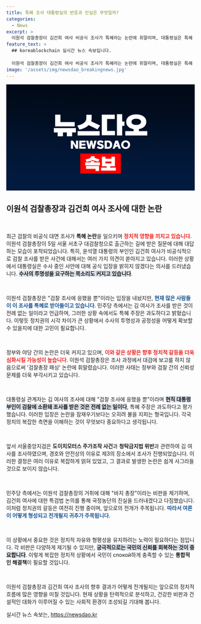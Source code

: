 ```yaml
---
title: 특혜 조사 대통령실의 반응과 진실은 무엇일까?
categories:
  - News
excerpt: >
  이원석 검찰총장이 김건희 여사 비공식 조사가 특혜라는 논란에 휘말리며, 대통령실은 특혜 주장은 과도하다고 반박했다. 비공식 조사로 인한 검찰총장 패싱 논란까지, 정치적 파장이 커지고 있다. 클릭해 그 속사정을 파헤쳐보세요!
feature_text: >
  ## koreablockchain 실시간 뉴스 속보입니다.

  이원석 검찰총장이 김건희 여사 비공식 조사가 특혜라는 논란에 휘말리며, 대통령실은 특혜 주장은 과도하다고 반박했다. 비공식 조사로 인한 검찰총장 패싱 논란까지, 정치적 파장이 커지고 있다. 클릭해 그 속사정을 파헤쳐보세요!
image: '/assets/img/newsdao_breakingnews.jpg'
---
```


<p><img src="/assets/img/newsdao_breakingnews.jpg" alt="koreablockchain 속보" /></p>

<h2 data-ke-size="size26">이원석 검찰총장과 김건희 여사 조사에 대한 논란</h2>

<p data-ke-size="size16">&nbsp;</p>

<p>최근 검찰의 비공식 대면 조사가 <strong>특혜 논란</strong>을 일으키며 <b><span style="color: #ee2323;">정치적 영향을 끼치고 있습니다</span></b>. 이원석 검찰총장이 5일 서울 서초구 대검찰청으로 출근하는 길에 받은 질문에 대해 대답하는 모습이 포착되었습니다. 특히, 윤석열 대통령의 부인인 김건희 여사가 비공식적으로 검찰 조사를 받은 사건에 대해서는 여러 가지 의견이 쏟아지고 있습니다. 이러한 상황에서 대통령실은 수사 중인 사안에 대해 공식 입장을 밝히지 않겠다는 의사를 드러냈습니다. <b><span style="background-color: #21538527;">수사의 투명성을 요구하는 목소리도 커지고 있습니다</span></b>.</p>

<p data-ke-size="size16">&nbsp;</p>

<p>이원석 검찰총장은 "검찰 조사에 응했을 뿐"이라는 입장을 내놨지만, <b><span style="color: #1a5490;">현재 많은 사람들이 이 조사를 특혜로 받아들이고 있습니다</span></b>. 민주당 측에서는 김 여사가 조사를 받은 것이 전례 없는 일이라고 언급하며, 그러한 상황 속에서도 특혜 주장은 과도하다고 밝혔습니다. 이렇듯 정치권의 시각 차이가 큰 상황에서 수사의 투명성과 공정성을 어떻게 확보할 수 있을지에 대한 고민이 필요합니다.</p>

<p data-ke-size="size16">&nbsp;</p>

<p>정부와 야당 간의 논란은 더욱 커지고 있으며, <b><span style="color: #ee2323;">이와 같은 상황은 향후 정치적 갈등을 더욱 심화시킬 가능성이 높습니다</span></b>. 이원석 검찰총장은 조사 과정에서 대검에 보고를 하지 않음으로써 '검찰총장 패싱' 논란에 휘말렸습니다. 이러한 사태는 정부와 검찰 간의 신뢰성 문제를 더욱 부각시키고 있습니다.</p>

<p data-ke-size="size16">&nbsp;</p>

<p>대통령실 관계자는 김 여사의 조사에 대해 "검찰 조사에 응했을 뿐"이라며 <b><span style="background-color: #21538527;">현직 대통령 부인이 검찰에 소환돼 조사를 받은 것은 전례 없는 일이다</span></b>, 특혜 주장은 과도하다고 평가했습니다. 이러한 입장은 논란을 잠재우기보다는 오히려 불을 지피는 형국입니다. 각국 정치의 복잡한 측면을 이해하는 것이 무엇보다 중요하다고 생각됩니다.</p>

<p data-ke-size="size16">&nbsp;</p>

<p>앞서 서울중앙지검은 <strong>도이치모터스 주가조작 사건</strong>과 <strong>청탁금지법 위반</strong>과 관련하여 김 여사를 조사하였으며, 경호와 안전상의 이유로 제3의 장소에서 조사가 진행되었습니다. 이러한 결정은 여러 이유로 복잡하게 얽혀 있었고, 그 결과로 발생한 논란은 쉽게 사그라들 것으로 보이지 않습니다. </p>

<p data-ke-size="size16">&nbsp;</p>

<p>민주당 측에서는 이원석 검찰총장의 거취에 대해 "바지 총장"이라는 비판을 제기하며, 김건희 여사에 대한 특검법 논의를 통해 국정농단의 진실을 드러내겠다고 다짐했습니다. 이처럼 정치권의 갈등은 여전히 진행 중이며, 앞으로의 전개가 주목됩니다. <b><span style="color: #1a5490;">따라서 여론이 어떻게 형성되고 전개될지 귀추가 주목됩니다</span></b>.</p>

<p data-ke-size="size16">&nbsp;</p>

<p>이 상황에서 중요한 것은 정치적 자유와 형평성을 유지하려는 노력이 필요하다는 점입니다. 각 비판은 다양하게 제기될 수 있지만, <b><span style="background-color: #21538527;">궁극적으로는 국민의 신뢰를 회복하는 것이 중요합니다</span></b>. 이렇게 복잡한 정치적 상황에서 국민이 спокой하게 충족할 수 있는 <strong>통합적인 해결책</strong>이 필요할 것입니다. </p>

<p data-ke-size="size16">&nbsp;</p>

<p>이원석 검찰총장과 김건희 여사 조사의 향후 결과가 어떻게 전개될지는 앞으로의 정치적 흐름에 많은 영향을 미칠 것입니다. 현재 상황을 탄력적으로 분석하고, 건강한 비판과 건설적인 대화가 이루어질 수 있는 사회적 환경이 조성되길 기대해 봅니다. </p>
실시간 뉴스 속보는, <a href="https://newsdao.kr" rel="dofollow">https://newsdao.kr</a>


